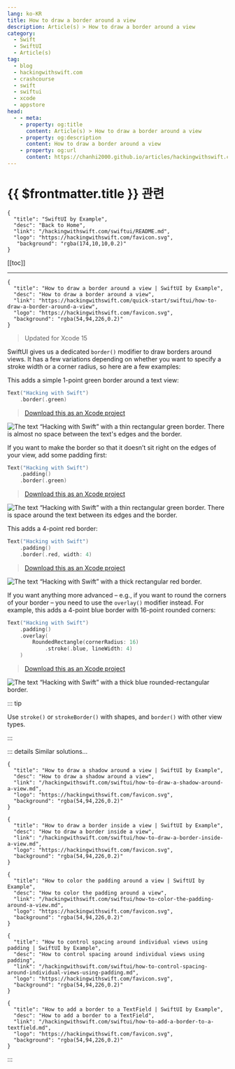 ```yaml
---
lang: ko-KR
title: How to draw a border around a view
description: Article(s) > How to draw a border around a view
category:
  - Swift
  - SwiftUI
  - Article(s)
tag: 
  - blog
  - hackingwithswift.com
  - crashcourse
  - swift
  - swiftui
  - xcode
  - appstore
head:
  - - meta:
    - property: og:title
      content: Article(s) > How to draw a border around a view
    - property: og:description
      content: How to draw a border around a view
    - property: og:url
      content: https://chanhi2000.github.io/articles/hackingwithswift.com/swiftui/how-to-draw-a-border-around-a-view.html
---
```


# {{ $frontmatter.title }} 관련

```component VPCard
{
  "title": "SwiftUI by Example",
  "desc": "Back to Home",
  "link": "/hackingwithswift.com/swiftui/README.md",
  "logo": "https://hackingwithswift.com/favicon.svg",
   "background": "rgba(174,10,10,0.2)"
}
```

[[toc]]

---

```component VPCard
{
  "title": "How to draw a border around a view | SwiftUI by Example",
  "desc": "How to draw a border around a view",
  "link": "https://hackingwithswift.com/quick-start/swiftui/how-to-draw-a-border-around-a-view",
  "logo": "https://hackingwithswift.com/favicon.svg",
  "background": "rgba(54,94,226,0.2)"
}
```

> Updated for Xcode 15

SwiftUI gives us a dedicated `border()` modifier to draw borders around views. It has a few variations depending on whether you want to specify a stroke width or a corner radius, so here are a few examples:

This adds a simple 1-point green border around a text view:

```swift
Text("Hacking with Swift")
    .border(.green)
```

> [<FontIcon icon="fas fa-file-zipper"/>Download this as an Xcode project](https://hackingwithswift.com/files/projects/swiftui/how-to-draw-a-border-around-a-view-1.zip)

![The text “Hacking with Swift” with a thin rectangular green border. There is almost no space between the text's edges and the border.](https://hackingwithswift.com/img/books/quick-start/swiftui/how-to-draw-a-border-around-a-view-1~dark@2x.png)

If you want to make the border so that it doesn’t sit right on the edges of your view, add some padding first:

```swift
Text("Hacking with Swift")
    .padding()
    .border(.green)
```

> [<FontIcon icon="fas fa-file-zipper"/>Download this as an Xcode project](https://hackingwithswift.com/files/projects/swiftui/how-to-draw-a-border-around-a-view-2.zip)

![The text “Hacking with Swift” with a thin rectangular green border. There is space around the text between its edges and the border.](https://hackingwithswift.com/img/books/quick-start/swiftui/how-to-draw-a-border-around-a-view-2~dark@2x.png)

This adds a 4-point red border:

```swift
Text("Hacking with Swift")
    .padding()
    .border(.red, width: 4)
```

> [<FontIcon icon="fas fa-file-zipper"/>Download this as an Xcode project](https://hackingwithswift.com/files/projects/swiftui/how-to-draw-a-border-around-a-view-3.zip)

![The text “Hacking with Swift” with a thick rectangular red border.](https://hackingwithswift.com/img/books/quick-start/swiftui/how-to-draw-a-border-around-a-view-3~dark@2x.png)

If you want anything more advanced – e.g., if you want to round the corners of your border – you need to use the `overlay()` modifier instead. For example, this adds a 4-point blue border with 16-point rounded corners:

```swift
Text("Hacking with Swift")
    .padding()
    .overlay(
        RoundedRectangle(cornerRadius: 16)
            .stroke(.blue, lineWidth: 4)
    )
```

> [<FontIcon icon="fas fa-file-zipper"/>Download this as an Xcode project](https://hackingwithswift.com/files/projects/swiftui/how-to-draw-a-border-around-a-view-4.zip)

![The text “Hacking with Swift” with a thick blue rounded-rectangular border.](https://hackingwithswift.com/img/books/quick-start/swiftui/how-to-draw-a-border-around-a-view-4~dark@2x.png)

::: tip

Use `stroke()` or `strokeBorder()` with shapes, and `border()` with other view types.

:::

::: details Similar solutions…

```component VPCard
{
  "title": "How to draw a shadow around a view | SwiftUI by Example",
  "desc": "How to draw a shadow around a view",
  "link": "/hackingwithswift.com/swiftui/how-to-draw-a-shadow-around-a-view.md",
  "logo": "https://hackingwithswift.com/favicon.svg",
  "background": "rgba(54,94,226,0.2)"
}
```

```component VPCard
{
  "title": "How to draw a border inside a view | SwiftUI by Example",
  "desc": "How to draw a border inside a view",
  "link": "/hackingwithswift.com/swiftui/how-to-draw-a-border-inside-a-view.md",
  "logo": "https://hackingwithswift.com/favicon.svg",
  "background": "rgba(54,94,226,0.2)"
}
```

```component VPCard
{
  "title": "How to color the padding around a view | SwiftUI by Example",
  "desc": "How to color the padding around a view",
  "link": "/hackingwithswift.com/swiftui/how-to-color-the-padding-around-a-view.md",
  "logo": "https://hackingwithswift.com/favicon.svg",
  "background": "rgba(54,94,226,0.2)"
}
```

```component VPCard
{
  "title": "How to control spacing around individual views using padding | SwiftUI by Example",
  "desc": "How to control spacing around individual views using padding",
  "link": "/hackingwithswift.com/swiftui/how-to-control-spacing-around-individual-views-using-padding.md",
  "logo": "https://hackingwithswift.com/favicon.svg",
  "background": "rgba(54,94,226,0.2)"
}
```

```component VPCard
{
  "title": "How to add a border to a TextField | SwiftUI by Example",
  "desc": "How to add a border to a TextField",
  "link": "/hackingwithswift.com/swiftui/how-to-add-a-border-to-a-textfield.md",
  "logo": "https://hackingwithswift.com/favicon.svg",
  "background": "rgba(54,94,226,0.2)"
}
```

:::

